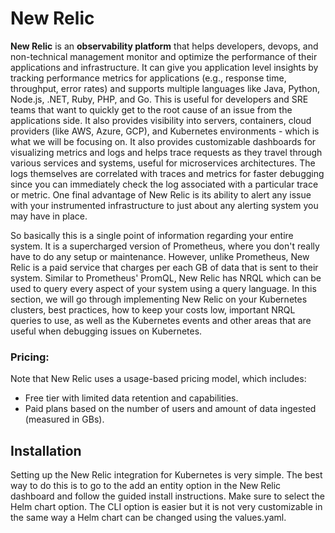 # New Relic

**New Relic** is an **observability platform** that helps developers, devops, and non-technical management monitor and optimize the performance of their applications and infrastructure. It can give you application level insights by tracking performance metrics for applications (e.g., response time, throughput, error rates) and supports multiple languages like Java, Python, Node.js, .NET, Ruby, PHP, and Go. This is useful for developers and SRE teams that want to quickly get to the root cause of an issue from the applications side. It also provides visibility into servers, containers, cloud providers (like AWS, Azure, GCP), and Kubernetes environments - which is what we will be focusing on. It also provides customizable dashboards for visualizing metrics and logs and helps trace requests as they travel through various services and systems, useful for microservices architectures. The logs themselves are correlated with traces and metrics for faster debugging since you can immediately check the log associated with a particular trace or metric. One final advantage of New Relic is its ability to alert any issue with your instrumented infrastructure to just about any alerting system you may have in place.

So basically this is a single point of information regarding your entire system. It is a supercharged version of Prometheus, where you don't really have to do any setup or maintenance. However, unlike Prometheus, New Relic is a paid service that charges per each GB of data that is sent to their system. Similar to Prometheus' PromQL, New Relic has NRQL which can be used to query every aspect of your system using a query language. In this section, we will go through implementing New Relic on your Kubernetes clusters, best practices, how to keep your costs low, important NRQL queries to use, as well as the Kubernetes events and other areas that are useful when debugging issues on Kubernetes.

### Pricing:

Note that New Relic uses a usage-based pricing model, which includes:

* Free tier with limited data retention and capabilities.
* Paid plans based on the number of users and amount of data ingested (measured in GBs).

## Installation

Setting up the New Relic integration for Kubernetes is very simple. The best way to do this is to go to the add an entity option in the New Relic dashboard and follow the guided install instructions. Make sure to select the Helm chart option. The CLI option is easier but it is not very customizable in the same way a Helm chart can be changed using the values.yaml.
